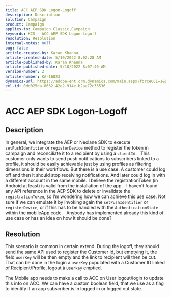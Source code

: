 ```yaml
---
title: ACC AEP SDK Logon-Logoff
description: Description
solution: Campaign
product: Campaign
applies-to: Campaign Classic,Campaign
keywords: KCS - ACC AEP SDK Logon-Logoff
resolution: Resolution
internal-notes: null
bug: false
article-created-by: Karan Khanna
article-created-date: 5/10/2022 8:02:28 AM
article-published-by: Karan Khanna
article-published-date: 5/10/2022 8:07:40 AM
version-number: 2
article-number: KA-16023
dynamics-url: https://adobe-ent.crm.dynamics.com/main.aspx?forceUCI=1&pagetype=entityrecord&etn=knowledgearticle&id=9184a085-37d0-ec11-a7b5-00224809c556
exl-id: 0dd025da-8632-42e2-914e-b2aa72c33536
---
```

# ACC AEP SDK Logon-Logoff

## Description


In general, we integrate the AEP or Neolane SDK to execute `setPushIdenfitier` or `registerDevice` method to register the token in campaign and reconciliate it to a recipient by using a `clientId`.
 
This customer only wants to send push notifications to subscribers linked to a profile, it should be easily achievable just by using profiles as filtering dimensions in their workflows. But there is a use case.
A customer could log off and then it should stop receiving notifications. And later could log in with a different account in the same mobile. I believe the registrationToken (in Android at least) is valid from the installation of the app.
 
I haven’t found any API reference in the AEP SDK to delete or invalidate the `registrationToken`, so I’m wondering how we can achieve this use case. Not sure if we can emulate it by invoking again the `setPushIdentifier` or `registerDevice`, or if this has to be handled with the `AuthenticationState` within the mobileApp code.
 
Anybody has implemented already this kind of use case or has an idea on how it should be done?


## Resolution


This scenario is common in certain extend. During the logoff, they should send the same API used to register the Customer Id, but emptying it, the field `userKey` will be then empty and the link to recipient will then be cut. That can be done in the login à `userKey` populated with a Customer ID linked of Recipient/Profile, logout à `Userkey` emptied.

The Mobile app needs to make a call to ACC on User logout/login to update this info on ACC. We can have a custom boolean field, that we use as a flag to identify if an app subscriber is in logged in or logged out state.
